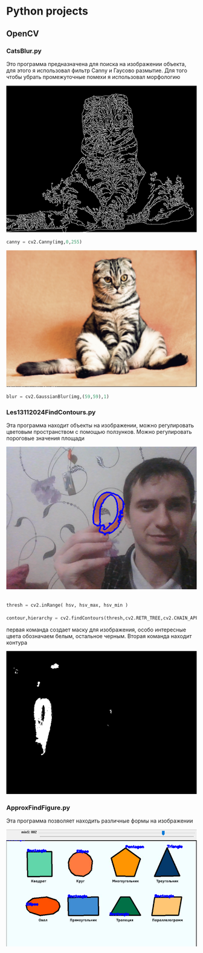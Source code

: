 # Python projects

## OpenCV 
### CatsBlur.py
<p>Это программа предназначена для поиска на изображении объекта, для этого я использовал фильтр Canny и Гаусово размытие. Для того чтобы убрать промежуточные помехи я использовал морфологию</p>

![Canny](./readmeImg/img.png)
```python
canny = cv2.Canny(img,0,255)
```
![GaussianBlur](./readmeImg/img_3.png)

```python
blur = cv2.GaussianBlur(img,(59,59),1)
```

### Les13112024FindContours.py

<p>Эта программа находит объекты на изображении, можно регулировать цветовым пространством с помощью ползунков. Можно регулировать пороговые значения площади</p>

![GaussianBlur](./readmeImg/img_4.png)

```python

thresh = cv2.inRange( hsv, hsv_max, hsv_min )

contour,hierarchy = cv2.findContours(thresh,cv2.RETR_TREE,cv2.CHAIN_APPROX_SIMPLE)

```
<p> первая команда создает маску для изображения, особо интересные цвета обозначаем белым, остальное черным. Вторая команда находит контура</p>

![GaussianBlur](./readmeImg/img_5.png)

### ApproxFindFigure.py

<p>Эта программа позволяет находить различные формы на изображении</p>

![ApproxFindFigure](./readmeImg/img_6.png)